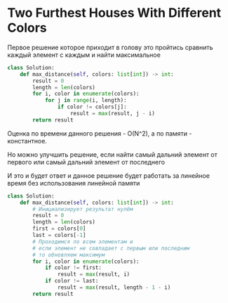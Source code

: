 # Two Furthest Houses With Different Colors

Первое решение которое приходит в голову это пройтись сравнить каждый элемент с каждым и найти максимальное

```python
class Solution:
    def max_distance(self, colors: list[int]) -> int:
        result = 0
        length = len(colors)
        for i, color in enumerate(colors):
            for j in range(i, length):
                if color != colors[j]:
                    result = max(result, j - i)
        return result
```
Оценка по времени данного решения - O(N^2), а по памяти - константное.


Но можно улучшить решение, если найти самый дальний элемент от первого или самый дальний элемент от последнего

И это и будет ответ и данное решение будет работать за линейное время без использования линейной памяти

```python
class Solution:
    def max_distance(self, colors: list[int]) -> int:
        # Инициализирует результат нулём
        result = 0
        length = len(colors)
        first = colors[0]
        last = colors[-1]
        # Проходимся по всем элементам и
        # если элемент не совпадает с первым или последним
        # то обновляем максимум
        for i, color in enumerate(colors):
            if color != first:
                result = max(result, i)
            if color != last:
                result = max(result, length - 1 - i)
        return result
```

